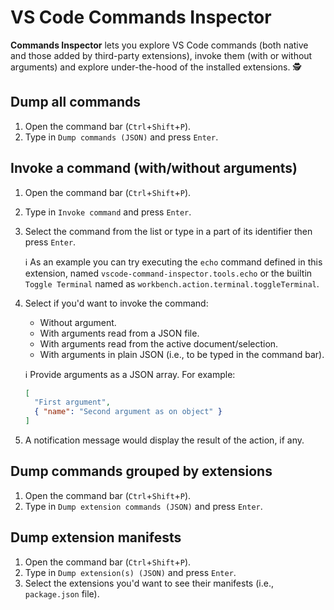 # VS Code Commands Inspector

**Commands Inspector** lets you explore VS Code commands (both native and those added by third-party extensions), invoke them (with or without arguments) and explore under-the-hood of the installed extensions. 🕵️

## Dump all commands

1. Open the command bar (`Ctrl`+`Shift`+`P`).
1. Type in `Dump commands (JSON)` and press `Enter`.

## Invoke a command (with/without arguments)

1. Open the command bar (`Ctrl`+`Shift`+`P`).
1. Type in `Invoke command` and press `Enter`.
1. Select the command from the list or type in a part of its identifier then press `Enter`.

   ℹ️ As an example you can try executing the `echo` command defined in this extension, named `vscode-command-inspector.tools.echo` or the builtin `Toggle Terminal` named as `workbench.action.terminal.toggleTerminal`.

1. Select if you'd want to invoke the command:
   - Without argument.
   - With arguments read from a JSON file.
   - With arguments read from the active document/selection.
   - With arguments in plain JSON (i.e., to be typed in the command bar).

   ℹ️ Provide arguments as a JSON array. For example:

   ```json
   [
     "First argument",
     { "name": "Second argument as on object" }
   ]
   ```

1. A notification message would display the result of the action, if any.

## Dump commands grouped by extensions

1. Open the command bar (`Ctrl`+`Shift`+`P`).
1. Type in `Dump extension commands (JSON)` and press `Enter`.

## Dump extension manifests

1. Open the command bar (`Ctrl`+`Shift`+`P`).
1. Type in `Dump extension(s) (JSON)` and press `Enter`.
1. Select the extensions you'd want to see their manifests (i.e., `package.json` file).
